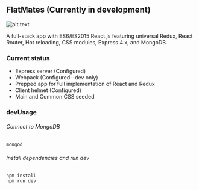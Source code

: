 ## FlatMates (Currently in development)
![alt text](https://d3brgjqtir64ox.cloudfront.net/fm-bg.gif "FlatMates")

A full-stack app with ES6/ES2015 React.js featuring universal Redux, React Router, Hot reloading, CSS modules, Express 4.x, and MongoDB.


### Current status
* Express server (Configured)
* Webpack (Configured--dev only)
* Prepped app for full implementation of React and Redux
* Client helmet (Configured)
* Main and Common CSS seeded

### devUsage

###### Connect to MongoDB

```
mongod

```
###### Install dependencies and run dev
```
npm install
npm run dev

```

